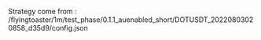 Strategy come from : /flyingtoaster/1m/test_phase/0.1.1_auenabled_short/DOTUSDT_20220803020858_d35d9/config.json